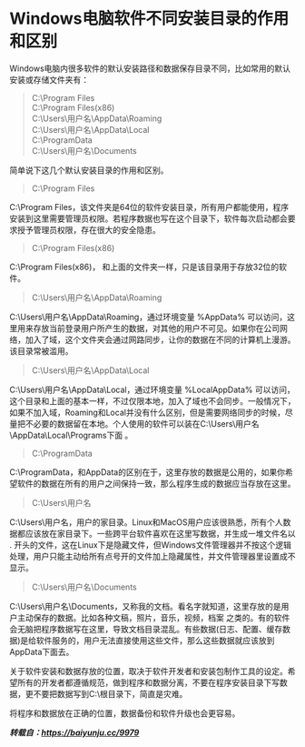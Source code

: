 # Windows电脑软件不同安装目录的作用和区别

Windows电脑内很多软件的默认安装路径和数据保存目录不同，比如常用的默认安装或存储文件夹有：

>C:\Program Files  
C:\Program Files(x86)  
C:\Users\用户名\AppData\Roaming  
C:\Users\用户名\AppData\Local  
C:\ProgramData  
C:\Users\用户名\Documents  

简单说下这几个默认安装目录的作用和区别。

>C:\Program Files

C:\Program Files，该文件夹是64位的软件安装目录，所有用户都能使用，程序安装到这里需要管理员权限。若程序数据也写在这个目录下，软件每次启动都会要求授予管理员权限，存在很大的安全隐患。

>C:\Program Files(x86)

C:\Program Files(x86)， 和上面的文件夹一样，只是该目录用于存放32位的软件。

>C:\Users\用户名\AppData\Roaming

C:\Users\用户名\AppData\Roaming，通过环境变量 %AppData% 可以访问，这里用来存放当前登录用户所产生的数据，对其他的用户不可见。如果你在公司网络，加入了域，这个文件夹会通过网路同步，让你的数据在不同的计算机上漫游。该目录常被滥用。

>C:\Users\用户名\AppData\Local

C:\Users\用户名\AppData\Local，通过环境变量 %LocalAppData% 可以访问，这个目录和上面的基本一样，不过仅限本地，加入了域也不会同步。一般情况下，如果不加入域，Roaming和Local并没有什么区别，但是需要网络同步的时候，尽量把不必要的数据留在本地。个人使用的软件可以装在C:\Users\用户名\AppData\Local\Programs下面 。

>C:\ProgramData

C:\ProgramData，和AppData的区别在于，这里存放的数据是公用的，如果你希望软件的数据在所有的用户之间保持一致，那么程序生成的数据应当存放在这里。

>C:\Users\用户名

C:\Users\用户名，用户的家目录。Linux和MacOS用户应该很熟悉，所有个人数据都应该放在家目录下。一些跨平台软件喜欢在这里写数据，并生成一堆文件名以 . 开头的文件，这在Linux下是隐藏文件，但Windows文件管理器并不按这个逻辑处理，用户只能主动给所有点号开的文件加上隐藏属性，并文件管理器里设置成不显示。

>C:\Users\用户名\Documents

C:\Users\用户名\Documents，又称我的文档。看名字就知道，这里存放的是用户主动保存的数据。比如各种文稿，照片，音乐，视频，档案 之类的。有的软件会无脑把程序数据写在这里，导致文档目录混乱。有些数据(日志、配置、缓存数据)是给软件服务的，用户无法直接使用这些文件，那么这些数据就应该放到AppData下面去。

关于软件安装和数据存放的位置，取决于软件开发者和安装包制作工具的设定。希望所有的开发者都遵循规范，做到程序和数据分离，不要在程序安装目录下写数据，更不要把数据写到C:\根目录下，简直是灾难。

将程序和数据放在正确的位置，数据备份和软件升级也会更容易。

***转载自：https://baiyunju.cc/9979***
